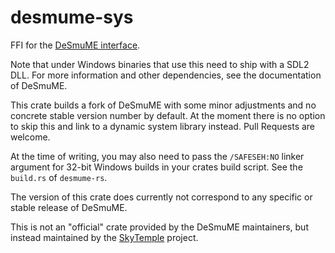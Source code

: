 desmume-sys
===========

FFI for the [DeSmuME interface](https://github.com/tasemulators/desmume/blob/master/desmume/README.INT).

Note that under Windows binaries that use this need to ship with a SDL2 DLL.
For more information and other dependencies, see the documentation of DeSmuME.

This crate builds a fork of DeSmuME with some minor adjustments and no concrete stable version
number by default. At the moment there is no option to skip this and link to a dynamic system
library instead. Pull Requests are welcome.

At the time of writing, you may also need to pass the `/SAFESEH:NO` linker argument for 32-bit Windows builds in
your crates build script. See the `build.rs` of `desmume-rs`.

The version of this crate does currently not correspond to any specific or stable release of DeSmuME.

This is not an "official" crate provided by the DeSmuME maintainers, but instead maintained by the
[SkyTemple](https://skytemple.org) project.

